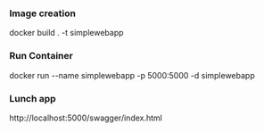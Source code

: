 ### Image creation
docker build . -t simplewebapp

### Run Container
docker run --name simplewebapp -p 5000:5000 -d simplewebapp

### Lunch app
http://localhost:5000/swagger/index.html